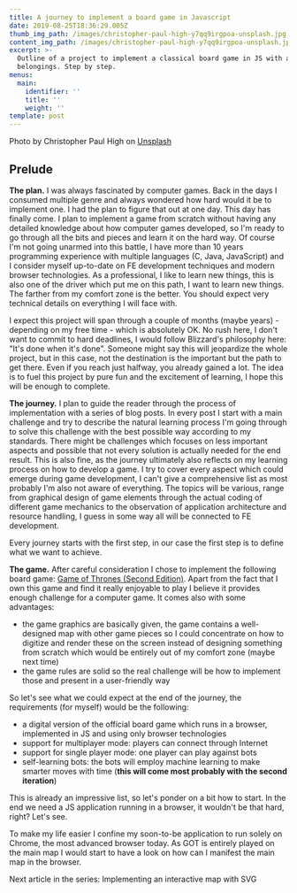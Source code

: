 ```yaml
---
title: A journey to implement a board game in Javascript
date: 2019-08-25T18:36:29.005Z
thumb_img_path: /images/christopher-paul-high-y7qq9irgpoa-unsplash.jpg
content_img_path: /images/christopher-paul-high-y7qq9irgpoa-unsplash.jpg
excerpt: >-
  Outline of a project to implement a classical board game in JS with all the
  belongings. Step by step.
menus:
  main:
    identifier: ''
    title: ''
    weight: ''
template: post
---
```

Photo by Christopher Paul High on [Unsplash](https://unsplash.com/photos/y7Qq9IrgpOA)

## **Prelude**

**The plan.** I was always fascinated by computer games. Back in the days I consumed multiple genre and always wondered how hard would it be to implement one. I had the plan to figure that out at one day. This day has finally come. I plan to implement a game from scratch without having any detailed knowledge about how computer games developed, so I'm ready to go through all the bits and pieces and learn it on the hard way. Of course I'm not going unarmed into this battle, I have more than 10 years programming experience with multiple languages (C, Java, JavaScript) and I consider myself up-to-date on FE development techniques and modern browser technologies. As a professional, I like to learn new things, this is also one of the driver which put me on this path, I want to learn new things. The farther from my comfort zone is the better. You should expect very technical details on everything I will face with.

I expect this project will span through a couple of months (maybe years) - depending on my free time - which is absolutely OK. No rush here, I don't want to commit to hard deadlines, I would follow Blizzard's philosophy here: "It's done when it's done". Someone might say this will jeopardize the whole project, but in this case, not the destination is the important but the path to get there. Even if you reach just halfway, you already gained a lot. The idea is to fuel this project by pure fun and the excitement of learning, I hope this will be enough to complete.

**The journey.** I plan to guide the reader through the process of implementation with a series of blog posts. In every post I start with a main challenge and try to describe the natural learning process I'm going through to solve this challenge with the best possible way according to my standards.  There might be challenges which focuses on less important aspects and possible that not every solution is actually needed for the end result. This is also fine, as the journey ultimately also reflects on my learning process on how to develop a game. I try to cover every aspect which could emerge during game development, I can't give a comprehensive list as most probably I'm also not aware of everything. The topics will be various, range from graphical design of game elements through the actual coding of different game mechanics to the observation of application architecture and resource handling, I guess in some way all will be connected to FE development. 

Every journey starts with the first step, in our case the first step is to define what we want to achieve.

**The game.** After careful consideration I chose to implement the following board game: [Game of Thrones (Second Edition)](https://boardgamegeek.com/boardgame/103343/game-thrones-board-game-second-edition). Apart from the fact that I own this game and find it really enjoyable to play I believe it provides enough challenge for a computer game. It comes also with some advantages:

* the game graphics are basically given, the game contains a well-designed map with other game pieces so I could concentrate on how to digitize and render these on the screen instead of designing something from scratch which would be entirely out of my comfort zone (maybe next time)
* the game rules are solid so the real challenge will be how to implement those and present in a user-friendly way

So let's see what we could expect at the end of the journey, the requirements (for myself) would be the following:

* a digital version of the official board game which runs in a browser, implemented in JS and using only browser technologies
* support for multiplayer mode: players can connect through Internet
* support for single player mode: one player can play against bots
* self-learning bots: the bots will employ machine learning to make smarter moves with time (**this will come most probably with the second iteration**)

This is already an impressive list, so let's ponder on a bit how to start. In the end we need a JS application running in a browser, it wouldn't be that hard, right? Let's see. 

To make my life easier I confine my soon-to-be application to run solely on Chrome, the most advanced browser today. As GOT is entirely played on the main map I would start to have a look on how can I manifest the main map in the browser.



Next article in the series: Implementing an interactive map with SVG
